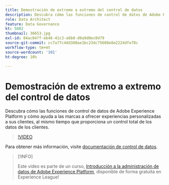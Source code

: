 ```yaml
---
title: Demostración de extremo a extremo del control de datos
description: Descubra cómo las funciones de control de datos de Adobe Experience Platform y cómo ayuda a las marcas a ofrecer experiencias personalizadas a sus clientes, al mismo tiempo que proporciona un control total de los datos de los clientes.
role: Data Architect
feature: Data Governance
kt: 5802
thumbnail: 36653.jpg
exl-id: 84ac047f-eb46-41c3-a6b0-d0a9d0ec0d79
source-git-commit: cc7a77c4dd380ae1bc23dc75608e8e2224dfe78c
workflow-type: tm+mt
source-wordcount: '101'
ht-degree: 10%

---
```


# Demostración de extremo a extremo del control de datos

Descubra cómo las funciones de control de datos de Adobe Experience Platform y cómo ayuda a las marcas a ofrecer experiencias personalizadas a sus clientes, al mismo tiempo que proporciona un control total de los datos de los clientes.

>[!VIDEO](https://video.tv.adobe.com/v/36653?quality=12&learn=on)

Para obtener más información, visite [documentación de control de datos](https://experienceleague.adobe.com/docs/experience-platform/data-governance/home.html?lang=es).

>[!INFO]
>
> Este vídeo es parte de un curso, [Introducción a la administración de datos de Adobe Experience Platform](https://experienceleague.adobe.com/?recommended=ExperiencePlatform-D-1-2021.1.dgov.gs), disponible de forma gratuita en Experience League!
